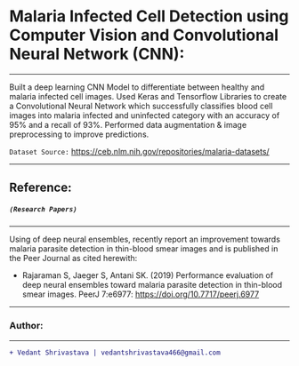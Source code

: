 # Malaria Infected Cell Detection using Computer Vision and Convolutional Neural Network (CNN):
____________________________________________________________________________________________________________________________________
Built a deep learning CNN Model to differentiate between healthy and malaria infected cell images. Used Keras and Tensorflow Libraries to create a Convolutional Neural Network which successfully classifies blood cell images into malaria infected and uninfected category with an accuracy of 95% and a recall of 93%.
Performed data augmentation & image preprocessing to improve predictions. 

`Dataset Source:`
https://ceb.nlm.nih.gov/repositories/malaria-datasets/
____________________________________________________________________________________________________________________________________
## Reference:
##### `(Research Papers)`
____________________________________________________________________________________________________________________________________
Using of deep neural ensembles, recently report an improvement towards malaria parasite detection in thin-blood smear images and is published in the Peer Journal as cited herewith:
- Rajaraman S, Jaeger S, Antani SK. (2019) Performance evaluation of deep neural ensembles toward malaria parasite detection in thin-blood smear images. PeerJ 7:e6977: https://doi.org/10.7717/peerj.6977
_____________________________________________________________________________________________________________________________________
### Author:
----------------------------------
```diff
+ Vedant Shrivastava | vedantshrivastava466@gmail.com
````
